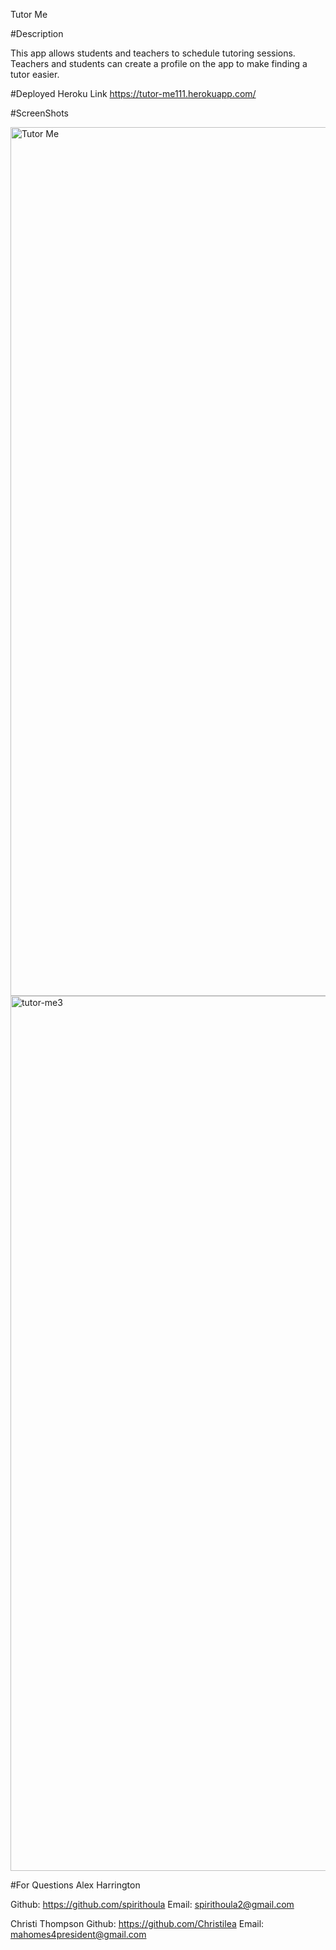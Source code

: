 

Tutor Me

#Description

This app allows students and teachers to schedule tutoring sessions. 
Teachers and students can create a profile on the app to make finding a tutor easier.  


#Deployed Heroku Link
https://tutor-me111.herokuapp.com/ 

#ScreenShots

<img width="1390" alt="Tutor Me " src="https://user-images.githubusercontent.com/80361992/130702885-4b9f4fe1-1c0f-4630-847d-171ec65f8bca.png">

<img width="1400" alt="tutor-me3" src="https://user-images.githubusercontent.com/80361992/130703236-154eff87-fd53-47cd-a65c-af5e2c9be6fa.png">

#For Questions
Alex Harrington

Github: https://github.com/spirithoula
Email: spirithoula2@gmail.com


Christi Thompson
Github: https://github.com/Christilea
Email: mahomes4president@gmail.com 
